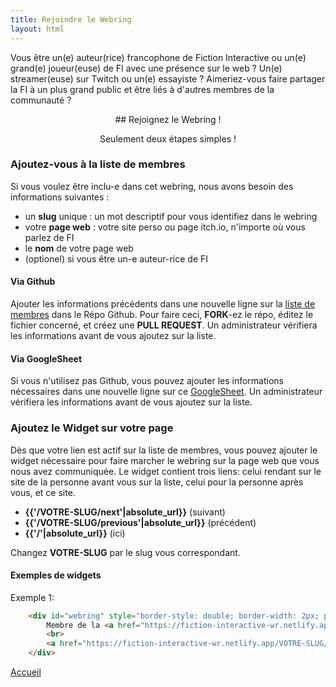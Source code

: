 ```yaml
---
title: Rejoindre le Webring
layout: html
---
```

Vous être un(e) auteur(rice) francophone de Fiction Interactive ou un(e) grand(e) joueur(euse) de FI avec une présence sur le web ? Un(e) streamer(euse) sur Twitch ou un(e) essayiste ? 
Aimeriez-vous faire partager la FI à un plus grand public et être liés à d'autres membres de la communauté ?

<center>
## Rejoignez le Webring !

Seulement deux étapes simples !
</center>

### Ajoutez-vous à la liste de membres

Si vous voulez être inclu-e dans cet webring, nous avons besoin des informations suivantes :

- un <b>slug</b> unique : un mot descriptif pour vous identifiez dans le webring
- votre <b>page web</b> : votre site perso ou page itch.io, n'importe où vous parlez de FI
- le <b>nom</b> de votre page web
- (optionel) si vous être un-e auteur-rice de FI

#### Via Github

Ajouter les informations précédents dans une nouvelle ligne sur la <a href="{{site.github_repo_url}}/blob/main/_data/members.csv">liste de membres</a> dans le Répo Github. Pour faire ceci, <b>FORK</b>-ez le répo, éditez le fichier concerné, et créez une <b>PULL REQUEST</b>.
Un administrateur vérifiera les informations avant de vous ajoutez sur la liste.

#### Via GoogleSheet

Si vous n'utilisez pas Github, vous pouvez ajouter les informations nécessaires dans une nouvelle ligne sur ce <a href="https://docs.google.com/spreadsheets/d/1LlywgB4e2XxwNeCvz0FrKyh2DCr24YIHnwcxETIps-A/edit?usp=sharing">GoogleSheet</a>.
Un administrateur vérifiera les informations avant de vous ajoutez sur la liste.

<!-- Est-ce qu'on fait aussi un email? -->

### Ajoutez le Widget sur votre page

Dès que votre lien est actif sur la liste de membres, vous pouvez ajouter le widget nécessaire pour faire marcher le webring sur la page web que vous nous avez communiquée.
Le widget contient trois liens: celui rendant sur le site de la personne avant vous sur la liste, celui pour la personne après vous, et ce site.

- **{{'/VOTRE-SLUG/next'|absolute_url}}** (suivant)
- **{{'/VOTRE-SLUG/previous'|absolute_url}}** (précédent)
- **{{'/'|absolute_url}}** (ici)

Changez <b>VOTRE-SLUG</b> par le slug vous correspondant.

#### Exemples de widgets

Exemple 1:

```html
    <div id="webring" style="border-style: double; border-width: 2px; padding: 0.5em; max-width: 400px; text-align: center;">
        Membre de la <a href="https://fiction-interactive-wr.netlify.app/">Webring FI FR</a>
        <br>
        <a href="https://fiction-interactive-wr.netlify.app/VOTRE-SLUG/previous">Previous</a> - <a href="https://fiction-interactive-wr.netlify.app/VOTRE-SLUG/next">Next</a>
    </div>
```
<!-- Ce serait cool si on pouvait avoir des boutons pour la page.-->

<footer><nav>
<a href='/'>Accueil</a><br>
</nav></footer>
